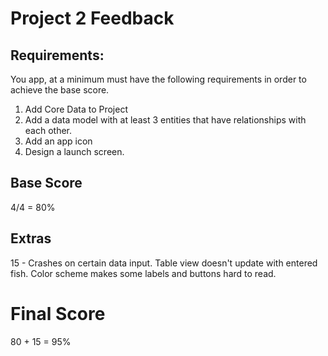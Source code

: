 # Project 2 Feedback



## Requirements:

You app, at a minimum must have the following requirements in order to achieve the base score.

1. Add Core Data to Project
2. Add a data model with at least 3 entities that have relationships with each other.
3. Add an app icon
4. Design a launch screen.



## Base Score

4/4 = 80%



## Extras

15 - Crashes on certain data input. Table view doesn't update with entered fish.
Color scheme makes some labels and buttons hard to read.



# Final Score

80 + 15 = 95%
